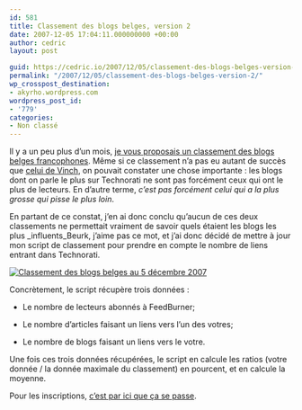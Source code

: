 ```yaml
---
id: 581
title: Classement des blogs belges, version 2
date: 2007-12-05 17:04:11.000000000 +00:00
author: cedric
layout: post

guid: https://cedric.io/2007/12/05/classement-des-blogs-belges-version-2.html
permalink: "/2007/12/05/classement-des-blogs-belges-version-2/"
wp_crosspost_destination:
- akyrho.wordpress.com
wordpress_post_id:
- '779'
categories:
- Non classé
---
```

Il y a un peu plus d’un mois, [je vous proposais un classement des blogs belges francophones](/blog/2007/10/28/classement-des-blogs-belges-francophones-selon-feedburner/). Même si ce classement n’a pas eu autant de succès que [celui de Vinch](http://www.vinch.be/blog/2007/09/16/classement-des-blogs-belges-francophones/), on pouvait constater une chose importante : les blogs dont on parle le plus sur Technorati ne sont pas forcément ceux qui ont le plus de lecteurs. En d’autre terme, _c’est pas forcément celui qui a la plus grosse qui pisse le plus loin_.

En partant de ce constat, j’en ai donc conclu qu’aucun de ces deux classements ne permettait vraiment de savoir quels étaient les blogs les plus \_influents\_Beurk, j’aime pas ce mot, et j’ai donc décidé de mettre à jour mon script de classement pour prendre en compte le nombre de liens entrant dans Technorati.

[![Classement des blogs belges au 5 décembre 2007](/images/2007/12/classement.png)](http://www.parenthese.be/topblog)

Concrètement, le script récupère trois données :

  * Le nombre de lecteurs abonnés à FeedBurner;

  * Le nombre d’articles faisant un liens vers l’un des votres;

  * Le nombre de blogs faisant un liens vers le votre.

Une fois ces trois données récupérées, le script en calcule les ratios (votre donnée / la donnée maximale du classement) en pourcent, et en calcule la moyenne.

Pour les inscriptions, [c’est par ici que ça se passe](http://www.parenthese.be/topblog).